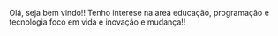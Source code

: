 Olá, seja bem vindo!!
Tenho interese na area educação, programação e tecnologia
foco em vida e inovação e mudança!!
